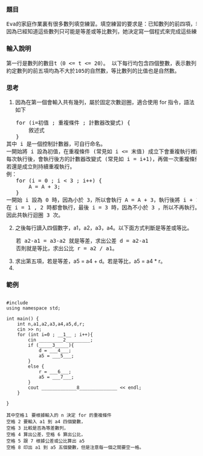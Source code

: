 ### 題目
<pre>
Eva的家庭作業裏有很多數列填空練習。填空練習的要求是：已知數列的前四項，填出第五項。
因為已經知道這些數列只可能是等差或等比數列，她決定寫一個程式來完成這些練習。
</pre>
### 輸入說明
<pre>
第一行是數列的數目t（0 <= t <= 20）。 以下每行均包含四個整數，表示數列的前四項。
約定數列的前五項均為不大於105的自然數，等比數列的比值也是自然數。
</pre>
### 思考
1. 因為在第一個會輸入共有幾列，屬於固定次數迴圈，適合使用 for 指令，語法如下
<pre>
   for (i=初值 ; 重複條件 ; 計數器改變式) {
       敘述式
   }
其中 i 是一個控制計數器，可自行命名。
一開始將 i 設為初值，在重複條件 (常見如 i <= 末值) 成立下會重複執行裡面的敘述式
每次執行後，會執行後方的計數器改變式 (常見如 i = i+1)，再做一次重複條件的判斷，
若還是成立則持續重複執行。
例：
   for (i = 0 ; i < 3 ; i++) {
       A = A + 3;
   }
一開始 i 設為 0 時，因為小於 3，所以會執行 A = A + 3，執行後將 i + 1
在 i = 1 , 2 時都會執行，最後 i = 3 時，因為不小於 3 ，所以不再執行。
因此共執行迴圈 3 次。
</pre>
2. 之後每行讀入四個數字，a1，a2，a3，a4。以下面方式判斷是等差或等比。
<pre>
   若 a2-a1 = a3-a2 就是等差，求出公差 d = a2-a1
   否則就是等比，求出公比 r = a2 / a1。
</pre>
3. 求出第五項，若是等差，a5 = a4 + d。若是等比，a5 = a4 * r。
4. 

### 範例
<pre><code>
#include <iostream>
using namespace std;

int main() {
	int n,a1,a2,a3,a4,a5,d,r;
	cin >> n;
	for (int i=0 ; __1__ ; i++){
		cin _________2_________;
		if (_____3_____){
			d = ___4___;
			a5 = ___5___;
		}
		else {
			r = ___6___;
			a5 = ___7___;
		}
		cout _____________8______________ << endl;
	}
	
} 

其中空格１ 要根據輸入的 n 決定 for 的重複條件
空格 2 要輸入 a1 到 a4 四個變數，
空格 3 比較是否為等差數列，
空格 4 算出公差，空格 6 算出公比，
空格 5 跟 7 根據公差或公比算出 a5 
空格 8 印出 a1 到 a5 五個變數，但是注意每一個之間要空一格。
</code></pre>
